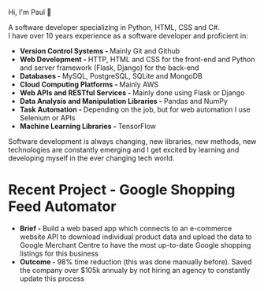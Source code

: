 Hi, I'm Paul 👋

<p>A software developer specializing in Python, HTML, CSS and C#. 
<br>
I have over 10 years experience as a software developer and proficient in:</p>

<ul>
  <li><b>Version Control Systems - </b>Mainly Git and Github</li>
  <li><b>Web Development - </b>HTTP, HTML and CSS for the front-end and Python and server framework (Flask, Django) for the back-end</li>
  <li><b>Databases - </b>MySQL, PostgreSQL, SQLite and MongoDB</li>
  <li><b>Cloud Computing Platforms - </b>Mainly AWS</li>
  <li><b>Web APIs and RESTful Services - </b>Mainly done using Flask or Django</li>
  <li><b>Data Analysis and Manipulation Libraries - </b>Pandas and NumPy</li>
  <li><b>Task Automation - </b>Depending on the job, but for web automation I use Selenium or APIs</li>
  <li><b>Machine Learning Libraries - </b>TensorFlow</li>
</ul>

Software development is always changing, new libraries, new methods, new technologies are constantly emerging and I get excited by learning and developing myself in the ever changing tech world.

<h1>Recent Project - Google Shopping Feed Automator</h1>
<ul>
  <li><b>Brief - </b>Build a web based app which connects to an e-commerce website API to download individual product data and upload the data to Google Merchant Centre to have the most up-to-date Google shopping listings for this business</li>
    <li><b>Outcome - </b>98% time reduction (this was done manually before). Saved the company over $105k annualy by not hiring an agency to constantly update this process</li>
</ul>

